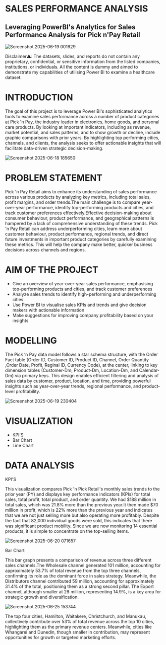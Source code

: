 # SALES PERFORMANCE ANALYSIS
## Leveraging PowerBI's Analytics for Sales Performance Analysis for Pick n'Pay Retail

![Screenshot 2025-06-19 001629](https://github.com/user-attachments/assets/85cb671d-a5ae-41b8-87e1-fefddcb44a64)

 Disclaimer⚠️: The datasets, slides, and reports do not contain any proprietary, confidential, or sensitive information from the listed companies, institutions, or individuals. All the content is dummy and aimed to demonstrate my capabilities of utilising Power BI to examine a healthcare dataset.

 # INTRODUCTION
 The goal of this project is to leverage Power BI's sophisticated analytics tools to examine sales performance across a number of product categories at Pick 'n Pay, the industry leader in electronics, home goods, and personal care products. By looking at important indicators, including as revenue, market potential, and sales patterns, and to show growth or decline, include graphic comparisons with prior years.  By highlighting top performing cities, channels, and clients, the analysis seeks to offer actionable insights that will facilitate data-driven strategic decision-making. 

 

![Screenshot 2025-06-18 185650](https://github.com/user-attachments/assets/ececf404-cc3b-4c61-b929-cd905516f78c)

# PROBLEM STATEMENT
Pick 'n Pay Retail aims to enhance its understanding of sales performance across various products by analyzing key metrics, including total sales, profit margins, and order trends.The main challenge is to compare year-over-year performance, identify top-performing products and cities, and track customer preferences effectively.Effective decision-making about consumer behaviour, product performance, and geographical patterns is hampered by a lack of comprehensive understanding of these trends. Pick 'n Pay Retail can address underperforming cities, learn more about customer behaviour, product performance, regional trends, and direct future investments in important product categories by carefully examining these metrics. This will help the company make better, quicker business decisions across channels and regions.

# AIM OF THE PROJECT
- Give an overview of year-over-year sales performance, emphasising top-performing products and cities, and track customer preferences
- Analyze sales trends to identify high-performing and underperforming cities.
- Use Power BI to visualise sales KPIs and trends and give decision makers with actionable information
- Make suggestions for improving company profitability based on your insights

# MODELLING
The Pick ‘n Pay data model follows a star schema structure, with the Order Fact table (Order ID, Customer ID, Product ID, Channel, Order Quantity ,Order Date, Profit, Reginal ID, Currency Code), at the center, linking to key dimension tables (Customer-Dm, Product-Dm, Location-Dm, and Calendar-Dm) via primary keys. This design enables efficient filtering and analysis of sales data by customer, product, location, and time, providing powerful insights such as year-over-year trends, regional performance, and product-level profitability.



![Screenshot 2025-06-19 230404](https://github.com/user-attachments/assets/6be0a340-cd0b-46a9-b211-d9ea630d5e97)

# VISUALIZATION
- KPI'S
- Bar Chart
- Line Chart

# DATA ANALYSIS

KPI'S

This visualization compares Pick 'n Pick Retail's monthly sales trends to the prior year (PY) and displays key performance indicators (KPIs) for total sales, total profit, total product, and order quantity. We had $188 million in total sales, which was 21.8% more than the previous year.It then made $70 million in profit, which is 22% more than the previous year and indicates that we are not just selling more but also operating more profitably. Despite the fact that 82,000 individual goods were sold, this indicates that there was significant product mobility.
Since we are now monitoring 14 essential products, it is simple to concentrate on the top-selling items.


![Screenshot 2025-06-20 071657](https://github.com/user-attachments/assets/00f8ac73-1eb0-45b2-9233-a1120e953646)

Bar Chart

This bar graph presents a comparison of revenue across three different sales channels.The Wholesale channel generated 101 million, accounting for approximately 53.7% of total revenue from the top three channels, confirming its role as the dominant force in sales strategy. Meanwhile, the Distributors channel contributed 59 million, accounting for approximately 31.4% of the total, positioning them as a strong second pillar. The Export channel, although smaller at 28 million, representing 14.9%, is a key area for strategic growth and diversification.




![Screenshot 2025-06-25 153744](https://github.com/user-attachments/assets/c3600f10-9e87-44c0-94fa-2264588c915e)

The top four cities, Hamilton, Waitakere, Christchurch, and Manukau, collectively contribute over 53% of total revenue across the top 10 cities, highlighting them as the primary revenue centers. Meanwhile, cities like Whangarei and Dunedin, though smaller in contribution, may represent opportunities for growth or targeted marketing efforts.
 

 
